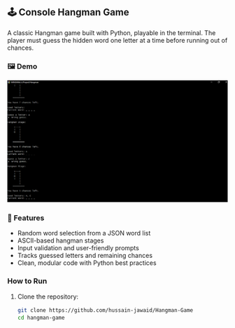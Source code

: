 ## 🕹️ Console Hangman Game

A classic Hangman game built with Python, playable in the terminal. The player must guess the hidden word one letter at a time before running out of chances.

### 🖼️ Demo

![Hangman Game Demo](assets/demo.png)

### 🎯 Features

- Random word selection from a JSON word list
- ASCII-based hangman stages
- Input validation and user-friendly prompts
- Tracks guessed letters and remaining chances
- Clean, modular code with Python best practices

### How to Run

1. Clone the repository:
   ```bash
   git clone https://github.com/hussain-jawaid/Hangman-Game
   cd hangman-game
